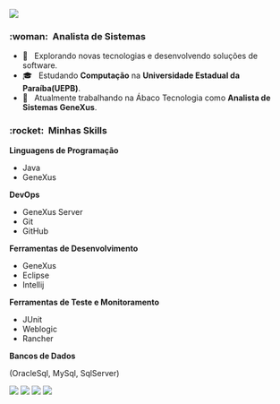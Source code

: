 
![](https://komarev.com/ghpvc/?username=ElizaAugusta4&color=006bed)

<h3> :woman: &nbsp;Analista de Sistemas </h3>

- 🤔 &nbsp; Explorando novas tecnologias e desenvolvendo soluções de software.
- 🎓 &nbsp; Estudando **Computação** na **Universidade Estadual da Paraíba(UEPB)**</a>.
- 💼 &nbsp; Atualmente trabalhando na Ábaco Tecnologia como **Analista de Sistemas GeneXus**.

<h3> :rocket: &nbsp;Minhas Skills </h3>

**Linguagens de Programação**

* Java
* GeneXus

**DevOps**

  * GeneXus Server
  * Git
  * GitHub
  

**Ferramentas de Desenvolvimento**

  * GeneXus
  * Eclipse
  * Intellij
  
**Ferramentas de Teste e Monitoramento**

  * JUnit
  * Weblogic
  * Rancher 

  
**Bancos de Dados**
  
  (OracleSql, MySql, SqlServer)
  

  <div>
  <a href = "mailto: eliza.19.bz@outlook.com"><img src="https://img.shields.io/badge/-Gmail-%23EA4335?style=for-the-badge&logo=gmail&logoColor=white" target="_blank"></a>
  <a href="https://www.linkedin.com/in/eliza-augusta-5053201a6/" target="_blank"><img src="https://img.shields.io/badge/-LinkedIn-%230077B5?style=for-the-badge&logo=linkedin&logoColor=white" target="_blank"></a>
  <a href="https://www.youtube.com/channel/UCfDq-XfPhgHWCYMy3elRV1Q" target="_blank"><img src="https://img.shields.io/badge/-Youtube-%23333?style=for-the-badge&logo=youtube&logoColor=white" target="_blank"></a>
  <a href="https://www.instagram.com/computer_eliza?r=nametag" target="_blank"><img src="https://img.shields.io/badge/-Instagram-%23E4405F?style=for-the-badge&logo=instagram&logoColor=white" target="_blank"></a>
</div>
